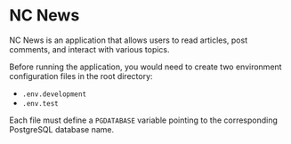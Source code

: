 # NC News

NC News is an application that allows users to read articles, post comments, and interact with various topics.

Before running the application, you would need to create two environment configuration files in the root directory:

- `.env.development`
- `.env.test`

Each file must define a `PGDATABASE` variable pointing to the corresponding PostgreSQL database name.
